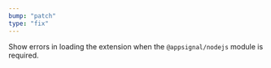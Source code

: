 ```yaml
---
bump: "patch"
type: "fix"
---
```


Show errors in loading the extension when the `@appsignal/nodejs` module is required.
